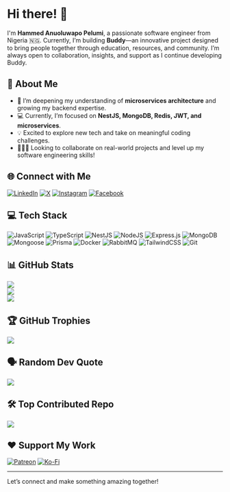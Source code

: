 # Hi there! 👋  
I'm **Hammed Anuoluwapo Pelumi**, a passionate software engineer from Nigeria 🇳🇬. Currently, I’m building **Buddy**—an innovative project designed to bring people together through education, resources, and community. I’m always open to collaboration, insights, and support as I continue developing Buddy.

## 🚀 About Me

- 🌱 I’m deepening my understanding of **microservices architecture** and growing my backend expertise.
- 💻 Currently, I’m focused on **NestJS, MongoDB, Redis, JWT, and microservices**.
- 💡 Excited to explore new tech and take on meaningful coding challenges.
- 🧑‍🤝‍🧑 Looking to collaborate on real-world projects and level up my software engineering skills!

## 🌐 Connect with Me
[![LinkedIn](https://img.shields.io/badge/LinkedIn-%230077B5.svg?logo=linkedin&logoColor=white)](https://linkedin.com/in/Phastboy) [![X](https://img.shields.io/badge/X-black.svg?logo=X&logoColor=white)](https://x.com/Superboyphast) [![Instagram](https://img.shields.io/badge/Instagram-%23E4405F.svg?logo=Instagram&logoColor=white)](https://instagram.com/Phastboy) [![Facebook](https://img.shields.io/badge/Facebook-%231877F2.svg?logo=Facebook&logoColor=white)](https://facebook.com/phastboy)

## 💻 Tech Stack
![JavaScript](https://img.shields.io/badge/javascript-%23323330.svg?style=for-the-badge&logo=javascript&logoColor=%23F7DF1E) ![TypeScript](https://img.shields.io/badge/typescript-%23007ACC.svg?style=for-the-badge&logo=typescript&logoColor=white) ![NestJS](https://img.shields.io/badge/nestjs-%23E0234E.svg?style=for-the-badge&logo=nestjs&logoColor=white) ![NodeJS](https://img.shields.io/badge/node.js-6DA55F?style=for-the-badge&logo=node.js&logoColor=white) ![Express.js](https://img.shields.io/badge/express.js-%23404d59.svg?style=for-the-badge&logo=express&logoColor=%2361DAFB) ![MongoDB](https://img.shields.io/badge/MongoDB-%234ea94b.svg?style=for-the-badge&logo=mongodb&logoColor=white) ![Mongoose](https://img.shields.io/badge/mongoose-%23880000.svg?style=for-the-badge&logo=mongoose&logoColor=white) ![Prisma](https://img.shields.io/badge/prisma-%23323330.svg?style=for-the-badge&logo=prisma&logoColor=white) ![Docker](https://img.shields.io/badge/docker-%230db7ed.svg?style=for-the-badge&logo=docker&logoColor=white) ![RabbitMQ](https://img.shields.io/badge/rabbitmq-FF6600?style=for-the-badge&logo=rabbitmq&logoColor=white) ![TailwindCSS](https://img.shields.io/badge/tailwindcss-%2338B2AC.svg?style=for-the-badge&logo=tailwind-css&logoColor=white) ![Git](https://img.shields.io/badge/git-%23F05033.svg?style=for-the-badge&logo=git&logoColor=white)

## 📊 GitHub Stats
![](https://github-readme-stats.vercel.app/api?username=Phastboy&theme=dark&hide_border=false&include_all_commits=false&count_private=false)<br/>
![](https://github-readme-streak-stats.herokuapp.com/?user=Phastboy&theme=dark&hide_border=false)<br/>
![](https://github-readme-stats.vercel.app/api/top-langs/?username=Phastboy&theme=dark&hide_border=false&include_all_commits=false&count_private=false&layout=compact)

## 🏆 GitHub Trophies
![](https://github-profile-trophy.vercel.app/?username=Phastboy&theme=radical&no-frame=false&no-bg=true&margin-w=4)

## 🗣️ Random Dev Quote
![](https://quotes-github-readme.vercel.app/api?type=horizontal&theme=radical)

## 🛠 Top Contributed Repo
![](https://github-contributor-stats.vercel.app/api?username=Phastboy&limit=5&theme=dark&combine_all_yearly_contributions=true)

## ❤️ Support My Work
[![Patreon](https://img.shields.io/badge/Patreon-F96854?style=for-the-badge&logo=patreon&logoColor=white)](https://patreon.com/Phastboy) [![Ko-Fi](https://img.shields.io/badge/Ko--fi-F16061?style=for-the-badge&logo=ko-fi&logoColor=white)](https://ko-fi.com/Phastboy)  

---
Let’s connect and make something amazing together!
